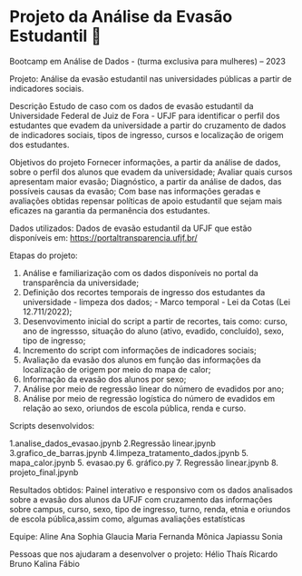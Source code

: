 # Projeto da Análise da Evasão Estudantil 🎲

Bootcamp em Análise de Dados - (turma exclusiva para mulheres) – 2023

Projeto:
Análise da evasão estudantil nas universidades públicas a partir de indicadores sociais.

Descrição
Estudo de caso com os dados de evasão estudantil da Universidade Federal de Juiz de Fora - UFJF para identificar o perfil dos estudantes que evadem da universidade a partir do cruzamento de dados de indicadores sociais, tipos de ingresso, cursos e localização de origem dos estudantes.


Objetivos do projeto
Fornecer informações, a partir da análise de dados, sobre o perfil dos alunos que evadem da universidade;
Avaliar quais cursos apresentam maior evasão;
Diagnóstico, a partir da análise de dados, das possíveis causas da evasão;
Com base nas informações geradas e avaliações obtidas repensar políticas de apoio estudantil que sejam mais eficazes na garantia da permanência dos estudantes.

Dados utilizados:
Dados de evasão estudantil da UFJF que estão disponíveis em: 
https://portaltransparencia.ufjf.br/

Etapas do projeto:
1. Análise e familiarização com os dados disponíveis no portal da transparência da universidade;
2. Definição dos recortes temporais de ingresso dos estudantes da universidade - limpeza dos dados; - Marco temporal - Lei da Cotas (Lei 12.711/2022);
3. Desenvovimento inicial do script a partir de recortes, tais como: curso, ano de ingressso, situação do aluno (ativo, evadido, concluído), sexo, tipo de ingresso;
4. Incremento do script com informações de indicadores sociais;
5. Avaliação da evasão dos alunos em função das informações da localização de origem por meio do mapa de calor;
6. Informação da evasão dos alunos por sexo;
7. Análise por meio de regressão linear do número de evadidos por ano;
8. Análise por meio de regressão logística do número de evadidos em relação ao sexo, oriundos de escola pública, renda e curso.



Scripts desenvolvidos:

1.analise_dados_evasao.jpynb
2.Regressão linear.jpynb
3.grafico_de_barras.jpynb
4.limpeza_tratamento_dados.jpynb
5. mapa_calor.jpynb
5. evasao.py
6. gráfico.py
7. Regressão linear.jpynb
8. projeto_final.jpynb


Resultados obtidos:
Painel interativo e responsivo com os dados analisados sobre a evasão dos alunos da UFJF com cruzamento das informações sobre campus, curso, sexo, tipo de ingresso, turno, renda, etnia e oriundos de escola pública,assim como, algumas avaliações estatísticas 

Equipe:
Aline
Ana Sophia
Glaucia
Maria Fernanda
Mônica Japiassu
Sonia

Pessoas que nos ajudaram a desenvolver o projeto:
Hélio
Thaís
Ricardo
Bruno 
Kalina
Fábio
